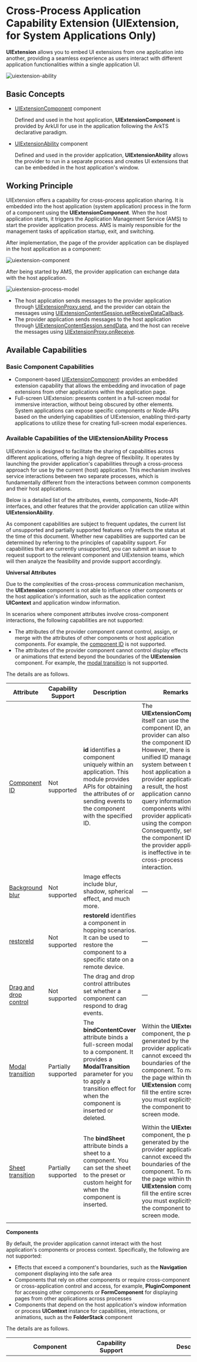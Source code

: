 # Cross-Process Application Capability Extension (UIExtension, for System Applications Only)

**UIExtension** allows you to embed UI extensions from one application into another, providing a seamless experience as users interact with different application functionalities within a single application UI.

![uiextension-ability](figures/uiextension-ability.png)

## Basic Concepts

- [UIExtensionComponent](../reference/apis-arkui/arkui-ts/ts-container-ui-extension-component-sys.md) component

	Defined and used in the host application, **UIExtensionComponent** is provided by ArkUI for use in the application following the ArkTS declarative paradigm.

- [UIExtensionAbility](../application-models/uiextensionability.md) component

  Defined and used in the provider application, **UIExtensionAbility** allows the provider to run in a separate process and creates UI extensions that can be embedded in the host application's window.


## Working Principle

UIExtension offers a capability for cross-process application sharing. It is embedded into the host application (system application) process in the form of a component using the **UIExtensionComponent**. When the host application starts, it triggers the Application Management Service (AMS) to start the provider application process. AMS is mainly responsible for the management tasks of application startup, exit, and switching.

After implementation, the page of the provider application can be displayed in the host application as a component:

![uiextension-component](figures/uiextension-component.png)

After being started by AMS, the provider application can exchange data with the host application.

![uiextension-process-model](figures/uiextension-process-model.png)

- The host application sends messages to the provider application through [UIExtensionProxy.send](../reference/apis-arkui/arkui-ts/ts-container-ui-extension-component-sys.md#send), and the provider can obtain the messages using [UIExtensionContentSession.setReceiveDataCallback](../reference/apis-ability-kit/js-apis-app-ability-uiExtensionContentSession-sys.md#uiextensioncontentsessionsetreceivedatacallback).
- The provider application sends messages to the host application through [UIExtensionContentSession.sendData](../reference/apis-ability-kit/js-apis-app-ability-uiExtensionContentSession-sys.md#uiextensioncontentsessionsenddata), and the host can receive the messages using [UIExtensionProxy.onReceive](../reference/apis-arkui/arkui-ts/ts-container-ui-extension-component-sys.md#onreceive).

## Available Capabilities

### Basic Component Capabilities

- Component-based [UIExtensionComponent](../reference/apis-arkui/arkui-ts/ts-container-ui-extension-component-sys.md): provides an embedded extension capability that allows the embedding and invocation of page extensions from other applications within the application page.
- Full-screen UIExtension: presents content in a full-screen modal for immersive interaction, without being obscured by other elements. System applications can expose specific components or Node-APIs based on the underlying capabilities of UIExtension, enabling third-party applications to utilize these for creating full-screen modal experiences.

### Available Capabilities of the UIExtensionAbility Process

UIExtension is designed to facilitate the sharing of capabilities across different applications, offering a high degree of flexibility. It operates by launching the provider application's capabilities through a cross-process approach for use by the current (host) application. This mechanism involves service interactions between two separate processes, which is fundamentally different from the interactions between common components and their host applications.

Below is a detailed list of the attributes, events, components, Node-API interfaces, and other features that the provider application can utilize within **UIExtensionAbility**.

As component capabilities are subject to frequent updates, the current list of unsupported and partially supported features only reflects the status at the time of this document. Whether new capabilities are supported can be determined by referring to the principles of capability support. For capabilities that are currently unsupported, you can submit an issue to request support to the relevant component and UIExtension teams, which will then analyze the feasibility and provide support accordingly.

**Universal Attributes**

Due to the complexities of the cross-process communication mechanism, the **UIExtension** component is not able to influence other components or the host application's information, such as the application context **UIContext** and application window information.

In scenarios where component attributes involve cross-component interactions, the following capabilities are not supported:

- The attributes of the provider component cannot control, assign, or merge with the attributes of other components or host application components. For example, the [component ID](../reference/apis-arkui/arkui-ts/ts-universal-attributes-component-id.md) is not supported.
- The attributes of the provider component cannot control display effects or animations that extend beyond the boundaries of the **UIExtension** component. For example, the [modal transition](../reference/apis-arkui/arkui-ts/ts-universal-attributes-modal-transition.md) is not supported.

The details are as follows.

| Attribute                                                    | Capability Support  | Description                                                  | Remarks                                                      |
| ------------------------------------------------------------ | ------------------- | ------------------------------------------------------------ | ------------------------------------------------------------ |
| [Component ID](../reference/apis-arkui/arkui-ts/ts-universal-attributes-component-id.md) | Not supported       | **id** identifies a component uniquely within an application. This module provides APIs for obtaining the attributes of or sending events to the component with the specified ID. | The **UIExtensionComponent** itself can use the component ID, and the provider can also set the component ID. However, there is no unified ID management system between the host application and the provider application. As a result, the host application cannot query information about components within the provider application using the component ID. Consequently, setting the component ID within the provider application is ineffective in terms of cross-process interaction. |
| [Background blur](../reference/apis-arkui/arkui-ts/ts-universal-attributes-image-effect.md) | Not supported       | Image effects include blur, shadow, spherical effect, and much more. | —                                                            |
| [restoreId](../reference/apis-arkui/arkui-ts/ts-universal-attributes-restoreId.md) | Not supported       | **restoreId** identifies a component in hopping scenarios. It can be used to restore the component to a specific state on a remote device. | —                                                            |
| [Drag and drop control](../reference/apis-arkui/arkui-ts/ts-universal-attributes-drag-drop.md) | Not supported       | The drag and drop control attributes set whether a component can respond to drag events. | —                                                            |
| [Modal transition](../reference/apis-arkui/arkui-ts/ts-universal-attributes-modal-transition.md) | Partially supported | The **bindContentCover** attribute binds a full-screen modal to a component. It provides a **ModalTransition** parameter for you to apply a transition effect for when the component is inserted or deleted. | Within the **UIExtension** component, the pages generated by the provider application cannot exceed the boundaries of the component. To make the page within the **UIExtension** component fill the entire screen, you must explicitly set the component to full-screen mode. |
| [Sheet transition](../reference/apis-arkui/arkui-ts/ts-universal-attributes-sheet-transition.md) | Partially supported | The **bindSheet** attribute binds a sheet to a component. You can set the sheet to the preset or custom height for when the component is inserted. | Within the **UIExtension** component, the pages generated by the provider application cannot exceed the boundaries of the component. To make the page within the **UIExtension** component fill the entire screen, you must explicitly set the component to full-screen mode. |
|                                                              |                     |                                                              |                                                              |

**Components**

By default, the provider application cannot interact with the host application's components or process context. Specifically, the following are not supported:

- Effects that exceed a component's boundaries, such as the **Navigation** component displaying into the safe area
- Components that rely on other components or require cross-component or cross-application control and access, for example, **PluginComponent** for accessing other components or **FormComponent** for displaying pages from other applications across processes
- Components that depend on the host application's window information or process **UIContext** instance for capabilities, interactions, or animations, such as the **FolderStack** component

The details are as follows.

| Component                                                    | Capability Support  | Description                                                  | Remarks                                                      |
| ------------------------------------------------------------ | ------------------- | ------------------------------------------------------------ | ------------------------------------------------------------ |
| [PluginComponent (System API)](../reference/apis-arkui/arkui-ts/ts-basic-components-plugincomponent-sys.md) | Not supported       | **PluginComponent** enables users of the component to request both the component and the data it needs. The users send a component template and the corresponding data. It supports the SystemUI in integrating UI elements provided by various services through a plug-in-based approach. | 1. This component shares similarities with **UIExtension** and can be nested within other components. This nesting introduces additional complexity.<br>2. Since the provider of the **UIExtension** component operates in a separate process, it cannot access or interact with components within the host application by default. |
| [FormComponent (System API)](../reference/apis-arkui/arkui-ts/ts-basic-components-formcomponent-sys.md) | Not supported       | **FormComponent** is a component used to display widgets.    | This component facilitates cross-process component calls. However, nesting it within UIExtension can complicate the process relationships, potentially leading to functional and performance issues. |
| [IsolatedComponent (System API)](../reference/apis-arkui/arkui-ts/ts-container-isolated-component-sys.md) | Not supported       | **IsolatedComponent** is designed to support the embedding and display of UIs provided by independent .abc files within the current page, with the displayed content running in a restricted worker thread. | Due to its cross-application scheduling capability, UIExtension does not support nested launching of this component. |
| [FullScreenLaunchComponent](../reference/apis-arkui/arkui-ts/ohos-arkui-advanced-FullScreenLaunchComponent.md) | Not supported       | **FullScreenLaunchComponent** is a component designed for launching atomic services in full screen. If the invoked application (the one being launched) grants the invoker the authorization to run the atomic service in an embedded manner, the invoker can operate the atomic service in full-screen embedded mode. If authorization is not provided, the invoker will launch the atomic service in a pop-up manner. | Due to its cross-application scheduling capability, UIExtension does not support nested launching of this component. |
| [EmbeddedComponent](../reference/apis-arkui/arkui-ts/ts-container-embedded-component.md) | Not supported       | The **EmbeddedComponent** is a component used to embed into the current page the UI provided by another [EmbeddedUIExtensionAbility](../reference/apis-ability-kit/js-apis-app-ability-embeddedUIExtensionAbility.md) in the same application. The EmbeddedUIExtensionAbility runs in an independent process for UI layout and rendering. | Due to its cross-application scheduling capability, UIExtension does not support nested launching of this component. |
| [RemoteWindow](../reference/apis-arkui/arkui-ts/ts-basic-components-remotewindow-sys.md) | Not supported       | **RemoteWindow** is a component that enables remote control of application windows, offering the capability to create synchronized animations between the application window and components during application startup and exit. | The components in UIExtension are already in another process and cannot affect or control the host application's window. |
| [RichText](../reference/apis-arkui/arkui-ts/ts-basic-components-richtext.md) | Not supported       | The **RichText** component parses and displays HTML text.    | —                                                            |
| [FolderStack](../reference/apis-arkui/arkui-ts/ts-container-folderstack.md) | Not supported       | The **FolderStack** component extends the **Stack** component by adding the hover feature for foldable devices. With the **upperItems** parameter set, it can automatically avoid the crease area of the foldable device and move the content to the upper half screen. The **FolderStack** component is usually used in modular development scenarios where .abc file hot update is required. | The component's capabilities require linkage with the host application's window, necessitating access to the host application's main window information within the provider. Therefore, this component is not supported at present. |
| [XComponent](../reference/apis-arkui/arkui-ts/ts-basic-components-xcomponent.md) | Not supported       | The **XComponent** can accept and display the EGL/OpenGL ES and media data input. | —                                                            |
| [FormLink](../reference/apis-arkui/arkui-ts/ts-container-formlink.md) | Not supported       | The **FormLink** component is provided for interactions between static widgets and widget providers. It supports three types of events: router, message, and call. | This component facilitates cross-process component calls. However, nesting it within UIExtension can complicate the process relationships, potentially leading to functional and performance issues. |
| [HyperLink](../reference/apis-arkui/arkui-ts/ts-container-hyperlink.md) | Not supported       | The **Hyperlink** component implements a link from a location in the component to another location. | —                                                            |
| [ContextMenu](../reference/apis-arkui/arkui-ts/ts-methods-menu.md) | Not supported       | The menu bound to a component through [bindContextMenu](../reference/apis-arkui/arkui-ts/ts-universal-attributes-menu.md) on a page can be closed as needed. | —                                                            |
| [Alert Dialog Box (AlertDialog)](../reference/apis-arkui/arkui-ts/ts-methods-alert-dialog-box.md) | Partially supported | You can set the text content and response callback for an alert dialog box. If **showInSubWindow** is set to **true** in **UIExtension**, the dialog box is aligned with the host window based on **UIExtension**. | The dialog box achieves alignment with the host application's window by utilizing data obtained from **UIExtension** regarding the application's window. Yet, only window alignment is supported. |
| [Action Sheet (ActionSheet)](../reference/apis-arkui/arkui-ts/ts-methods-action-sheet.md) | Partially supported | An action sheet is a dialog box that displays actions a user can take. If **showInSubWindow** is set to **true** in **UIExtension**, the dialog box is aligned with the host window based on **UIExtension**. | The dialog box achieves alignment with the host application's window by utilizing data obtained from **UIExtension** regarding the application's window. Yet, only window alignment is supported. |
| [Custom Dialog Box](../reference/apis-arkui/arkui-ts/ts-methods-custom-dialog-box.md) | Partially supported | A custom dialog box is a dialog box you customize by using APIs of the **CustomDialogController** class. You can set the style and content to your preference for a custom dialog box. If **showInSubWindow** is set to **true** in **UIExtension**, the dialog box is aligned with the host window based on **UIExtension**. | The dialog box achieves alignment with the host application's window by utilizing data obtained from **UIExtension** regarding the application's window. Yet, only window alignment is supported. |
| [Navigation](../reference/apis-arkui/arkui-ts/ts-basic-components-navigation.md) | Partially supported | Since API version 11, this component supports the safe area attribute by default, with the default attribute value being **expandSafeArea([SafeAreaType.SYSTEM], [SafeAreaEdge.TOP, SafeAreaEdge.BOTTOM])**. You can override this attribute to change the default behavior. | 1. If **UIExtension** does not have modal or immersive settings configured, **Navigation** cannot extend into the safe area.<br>2. Routing to pages within the host application is not supported. |

**Node-API**

The capabilities provided by Node-APIs in the **UIExtension** scenario must account for their potential to extend beyond the current component and interact with the host application's components and process context. Key considerations include:

- The API may require information from the host application's context or window, such as **UIContext**.
- The API may control or influence not just the component itself but also other components or aspects of the host application, such as UI appearance.

The details are as follows.

| Module                                                       | Capability Support  | Description                                                  | Remarks                                                      |
| ------------------------------------------------------------ | ------------------- | ------------------------------------------------------------ | ------------------------------------------------------------ |
| [Page Transition](../reference/apis-arkui/arkui-ts/ts-page-transition-animation.md) | Not supported       | You can customize the page entrance and exit animations in the **pageTransition** API for transition between pages. | —                                                            |
| [Implicit Shared Element Transition (geometryTransition)](../reference/apis-arkui/arkui-ts/ts-transition-animation-geometrytransition.md) | Not supported       | **GeometryTransition** is used to create a smooth, seamless transition between views. By specifying the frame and position of the in and out components through **GeometryTransition**, you can create a spatial linkage between the transition effects (such as opacity and scale) defined through the **transition** mechanism. In this way, you can guide the visual focus from the previous view (out component) to the new view (in component). | —                                                            |
| [componentUtils](../reference/apis-arkui/js-apis-arkui-componentUtils.md) | Not supported       | The **componentUtils** module provides API for obtaining the coordinates and size of the drawing area of a component. | The information obtained pertains to the window, and by default, it is the information about **WindowProxy** of the UIExtensionAbility, not the main window information of the host application. |
| [UIContext](../reference/apis-arkui/js-apis-arkui-UIContext.md) | Not supported       | **@ohos.window** adds the [getUIContext](../reference/apis-arkui/js-apis-window.md#getuicontext10) API in API version 10 for obtaining the **UIContext** object of a UI instance. The API provided by the **UIContext** object can be directly applied to the corresponding UI instance. | In the default **UIExtension** configuration, the provider lacks an actual window, and therefore it is not possible to obtain the correct **UIContext** through this API. |
| [DragController](../reference/apis-arkui/js-apis-arkui-dragController.md) | Not supported       | The **dragController** module provides APIs for initiating drag actions. When receiving a gesture event, such as a touch or long-press event, an application can initiate a drag action and carry drag information therein.<br>The functionality of this module depends on UI context. This means that the APIs of this module cannot be used where the UI context is unclear. For details, see **UIContext**. | Drag event transmission between components relies on **UIContext** instances. Since the host and provider applications do not share the **UIContext** content, drag event transmission is not supported by default. |
| [@ohos.arkui.inspector (Layout Callback)](../reference/apis-arkui/js-apis-arkui-inspector.md) | Partially supported | The **Inspector** module provides APIs for registering the component layout and drawing completion callbacks. | If a UIExtension component is specified, all the component information in the UIExtension is expected to be obtained. This capability is not supported yet. The provider can use this capability internally. |
| [@ohos.arkui.performanceMonitor (Performance Monitor)](../reference/apis-arkui/js-apis-arkui-performancemonitor-sys.md) | Not supported       | The **performanceMonitor** module provides APIs for performance monitoring indicators: response delay, completion delay, and frame loss rate. Not supported | —                                                            |
| [@ohos.font (Custom Font Registration)](../reference/apis-arkui/js-apis-font.md) | Not supported       | The **font** module provides APIs for registering custom fonts. | The registered fonts have a restricted scope, and the provider is unable to influence the font settings within the host application. |
| [PluginComponentManager](../reference/apis-arkui/js-apis-plugincomponent.md) | Not supported       | The **PluginComponentManager** module provides APIs for the **PluginComponent** user to request components and data and send component templates and data. | The provider component, residing in a separate process, is unable to access data from other components. As such, the capability to interact with the host application's components is not supported. |
| [@ohos.uiAppearance (UI Appearance) (System API)](../reference/apis-arkui/js-apis-uiappearance-sys.md) | Not supported       | The **uiAppearance** module provides basic capabilities for managing the system appearance. It allows for color mode configuration currently, and will introduce more features over time. | The provider application cannot influence the host application through this capability. |

## Constraints

**Security Capability Constraints**

The **UIExtensionComponent** (on the host side) can access applications that have integrated the UIExtensionAbility (on the provider side), offering a universal capability for application sharing. As UIExtension capabilities do not independently offer a security mechanism, the provider application must utilize other ArkUI capabilities to protect against potential attacks from the host application, including scenarios with **CreateModalUIExtension**.

Given the flexibility of UIExtension capabilities (including those derived from UIExtension, such as those for **CreateModalUIExtension** in the system), if the provider application has security concerns that cannot be addressed within the current UIExtension context, you are advised to use alternative solutions. Continuing with UIExtension entails security risks for both provider and host applications.

**Usage modes:**

- **CreateModalUIExtension** (full-screen modal mode): **CreateModalUIExtension** is an inner class interface used exclusively by system applications to launch cross-process UIs through the development of Node-APIs or components. In this mode, a modal that overlays the application is created, preventing any components or windows from the host application from obscuring the UIExtension, and resizing of the component is not permitted.

- **UIExtensionComponent** (component mode): This mode is exclusively for system applications and can be used within applications through the ArkTS declarative paradigm. Integrated as a component, **UIExtensionComponent** allows for interaction effects similar to those of other components within the application.

In component mode, to avoid being obscured by the host application's subwindows:

- The provider application can determine, based on its service needs, whether to allow the host application to obscure the UI.

- A recommended measure to prevent obscuration is the use of the [hideNonSecureWindows](../reference/apis-arkui/js-apis-uiExtensionHost-sys.md#hidenonsecurewindows) API.

- This approach has a drawback: Once applied, it restricts the host application's interaction capabilities, as it can no longer create subwindows that could cover the provider application's window.


**Nesting Constraints**

UIExtension capabilities allow for a nested dependency chain as the following: application A (UIAbility) -> application B (UIExtensionAbility) -> application C (UIExtensionAbility). However, because of the cross-process nature, too many nesting levels can lead to a sharp decline in application interaction performance. Therefore, the following constraints are imposed:

- No more than three levels of nesting: Excessive nesting levels can lead to frequent cross-process interactions, degrading response performance and resulting in a poor user experience.
- No circular nesting allowed: Circular nesting, such as application A (UIAbility) -> application B (UIExtensionAbility) -> application C (UIExtensionAbility) -> back to application B (UIExtensionAbility), can cause application B to become unresponsive in synchronous processing scenarios, leading to potential deadlocks.

**Event Processing Mechanism Constraints**

Events are handled synchronously or asynchronously based on their use case:

- Interactions between the host process and the provider process are handled asynchronously by default: This avoids performance issues and deadlocks, which could affect the overall interaction experience.
- Synchronous event handling principles: Synchronous events are supported where they have a low trigger frequency and minimal performance impact; they should meet the actual use scenarios.

When using the UIExtension capabilities, comply with the following design constraints:

- Synchronous event handling scenarios: Performance issues due to deep nesting or functional issues due to circular nesting cannot be resolved by the UIExtension component mechanism. You need to analyze and resolve these issues based on their service scenarios, such as reducing nesting levels or using non-UIExtension component solutions.
- Asynchronous event handling scenarios: Both the UIExtension component and the host application's components may receive events simultaneously. You need to manage this based on the use scenario. For example, you can configure the host application components not to handle the events. If this is not feasible, you are advised to replace the UIExtension component to ensure a seamless interaction experience.

| Scenario         | Category                             | Supported or Not | Synchronous/Asynchronous (Host and Provider) | Remarks                                                      |
| ---------------- | ------------------------------------ | ---------------- | -------------------------------------------- | ------------------------------------------------------------ |
| Universal event  | Click event (**Click**)              | Supported        | Asynchronous                                 | —                                                            |
| Universal event  | Touch event (**Touch**)              | Supported        | Asynchronous                                 | —                                                            |
| Universal event  | Drag event (**onDrag*XXX***)         | Supported        | Asynchronous                                 | —                                                            |
| Universal event  | Key event (**KeyEvent**)             | Supported        | Synchronous                                  | Circular nesting or excessive nesting can cause unresponsiveness in applications. To address this issue, a default fallback mechanism is provided, which includes a timeout waiting mechanism. Once the timeout is reached, the wait is terminated, and for the upper layer, it is as if the event was not processed. |
| Universal event  | Focus event (**onFocus**/**onBlur**) | Supported        | Synchronous                                  | Circular nesting or excessive nesting can cause unresponsiveness in applications. To address this issue, a default fallback mechanism is provided, which includes a timeout waiting mechanism. Once the timeout is reached, the wait is terminated, and for the upper layer, it is as if the event was not processed. |
| Universal event  | Mouse event (**onHove**/**onMouse**) | Supported        | Asynchronous                                 | —                                                            |
| Gesture handling | —                                    | Supported        | Asynchronous                                 | —                                                            |
| Accessibility    | —                                    | Supported        | Synchronous                                  | Circular nesting or excessive nesting can cause unresponsiveness in applications. To address this issue, a default fallback mechanism is provided, which includes a timeout waiting mechanism. Once the timeout is reached, the wait is terminated, and for the upper layer, it is as if the event was not processed. |

**Page Rendering Experience Constraints**

As UIExtension involves cross-process application calls, the processing between the host application process and the provider application process cannot be synchronized, leading to different experience issues compared to regular components. Be aware of the performance constraints of rendering pages across multiple processes with this component and take targeted measures.

- **Flickering white screen**: Initiating a new process through UIExtension to deliver functionality involves a sequence of steps – creation, launch, and page rendering – that require time to complete. During this period, users may notice a brief display of the **UIExtensionComponent**'s default white background, resulting in a flickering white screen.
- **Desynchronization between rendering and display**: When the host application page changes rapidly (such as during screen rotation or window resizing), there can be a desynchronization between the rendering of the host application page and the content displayed within the **UIExtension** component. This issue arises from cross-process interactions; while the provider application's process tasks are triggered by the host application, layout tasks are handled in the respective process's JavaScript thread. There is no guarantee of synchronization between the host application's and provider application's rendering tasks, resulting in desynchronization.



When developing the provider application, consider the following design constraints:

- Use scenarios with minimal layout changes.
- When layout changes occur, the provider application's JavaScript thread should execute as few tasks as possible to ensure that it can respond to layout change tasks promptly.

You can mitigate the flickering white screen issue with the provider application in the following ways:

- Adjust the background color of the UIExtensionComponent (for instructions, see [Background](../reference/apis-arkui/arkui-ts/ts-universal-attributes-background.md)) to match the background color of the host application's and provider application's pages, to deliver a seamless transition and prevent noticeable changes during the loading process.
- Utilize the [placeholder](../reference/apis-arkui/arkui-ts/ts-container-ui-extension-component-sys.md#uiextensionoptions11) mechanism provided by this component to configure a custom UI, which will be displayed before the provider application page is fully displayed.

If the mitigation does not fully meet the application's interaction requirements due to the constraints of cross-process capabilities, it is recommended that you consider alternative solutions.